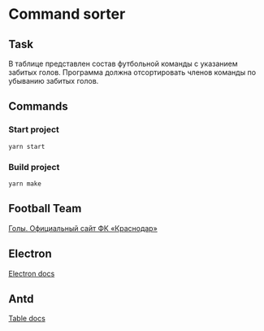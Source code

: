 # Command sorter
## Task
В таблице представлен состав футбольной команды с указанием забитых голов. Программа должна отсортировать членов команды по убыванию забитых голов.
## Commands
### Start project
```
yarn start
```
### Build project
```
yarn make
```
## Football Team
[Голы. Официальный сайт ФК «Краснодар»](https://fckrasnodar.ru/team/fullstat/fullgoals/)
## Electron
[Electron docs](https://www.electronjs.org/ru/docs/latest/)
## Antd
[Table docs](https://ant.design/components/table/)